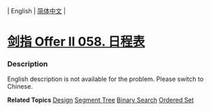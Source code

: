| English | [简体中文](README.md) |

# [剑指 Offer II 058. 日程表](https://leetcode-cn.com/problems/fi9suh)
 ### Description
<p>English description is not available for the problem. Please switch to Chinese.</p>

**Related Topics**  [Design](https://leetcode-cn.com/tag/design) [Segment Tree](https://leetcode-cn.com/tag/segment-tree) [Binary Search](https://leetcode-cn.com/tag/binary-search) [Ordered Set](https://leetcode-cn.com/tag/ordered-set) 